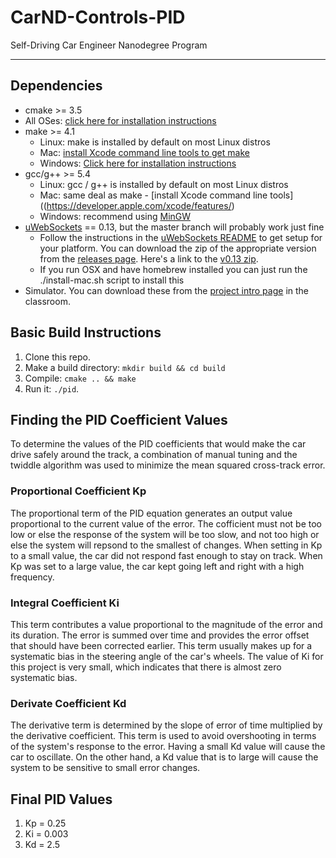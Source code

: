 # CarND-Controls-PID
Self-Driving Car Engineer Nanodegree Program

---

## Dependencies

* cmake >= 3.5
 * All OSes: [click here for installation instructions](https://cmake.org/install/)
* make >= 4.1
  * Linux: make is installed by default on most Linux distros
  * Mac: [install Xcode command line tools to get make](https://developer.apple.com/xcode/features/)
  * Windows: [Click here for installation instructions](http://gnuwin32.sourceforge.net/packages/make.htm)
* gcc/g++ >= 5.4
  * Linux: gcc / g++ is installed by default on most Linux distros
  * Mac: same deal as make - [install Xcode command line tools]((https://developer.apple.com/xcode/features/)
  * Windows: recommend using [MinGW](http://www.mingw.org/)
* [uWebSockets](https://github.com/uWebSockets/uWebSockets) == 0.13, but the master branch will probably work just fine
  * Follow the instructions in the [uWebSockets README](https://github.com/uWebSockets/uWebSockets/blob/master/README.md) to get setup for your platform. You can download the zip of the appropriate version from the [releases page](https://github.com/uWebSockets/uWebSockets/releases). Here's a link to the [v0.13 zip](https://github.com/uWebSockets/uWebSockets/archive/v0.13.0.zip).
  * If you run OSX and have homebrew installed you can just run the ./install-mac.sh script to install this
* Simulator. You can download these from the [project intro page](https://github.com/udacity/CarND-PID-Control-Project/releases) in the classroom.

## Basic Build Instructions

1. Clone this repo.
2. Make a build directory: `mkdir build && cd build`
3. Compile: `cmake .. && make`
4. Run it: `./pid`. 

## Finding the PID Coefficient Values

To determine the values of the PID coefficients that would make the car drive safely around the track, a combination of manual tuning and the twiddle algorithm was used to minimize the mean squared cross-track error.

### Proportional Coefficient Kp
The proportional term of the PID equation generates an output value proportional to the current value of the error. The cofficient must not be too low or else the response of the system will be too slow, and not too high or else the system will repsond to the smallest of changes. When setting in Kp to a small value, the car did not respond fast enough to stay on track. When Kp was set to a large value, the car kept going left and right with a high frequency.

### Integral Coefficient Ki
This term contributes a value proportional to the magnitude of the error and its duration. The error is summed over time and provides the error offset that should have been corrected earlier. This term usually makes up for a systematic bias in the steering angle of the car's wheels. The value of Ki for this project is very small, which indicates that there is almost zero systematic bias.

### Derivate Coefficient Kd
The derivative term is determined by the slope of error of time multiplied by the derivative coefficient. This term is used to avoid overshooting in terms of the system's response to the error. Having a small Kd value will cause the car to oscillate. On the other hand, a Kd value that is to large will cause the system to be sensitive to small error changes.

## Final PID Values

1. Kp = 0.25
2. Ki = 0.003
3. Kd = 2.5
